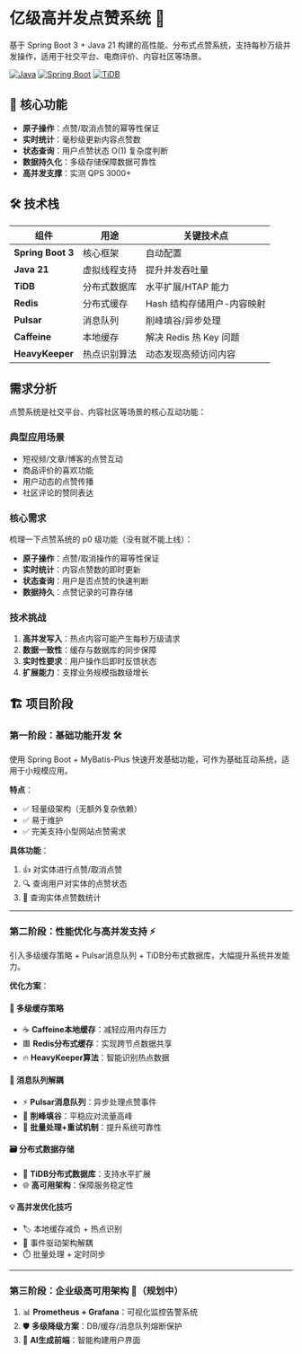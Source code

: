 # 亿级高并发点赞系统 🚀

基于 Spring Boot 3 + Java 21 构建的高性能、分布式点赞系统，支持每秒万级并发操作，适用于社交平台、电商评价、内容社区等场景。

[![Java](https://img.shields.io/badge/Java-21-red?logo=openjdk)](https://openjdk.org/)
[![Spring Boot](https://img.shields.io/badge/Spring%20Boot-3.2-blue?logo=spring)](https://spring.io/)
[![TiDB](https://img.shields.io/badge/TiDB-7.5-green?logo=tidb)](https://tidb.io/)

## 📌 核心功能
- **原子操作**：点赞/取消点赞的幂等性保证
- **实时统计**：毫秒级更新内容点赞数
- **状态查询**：用户点赞状态 O(1) 复杂度判断
- **数据持久化**：多级存储保障数据可靠性
- **高并发支撑**：实测 QPS 3000+

## 🛠️ 技术栈
| 组件               | 用途                          | 关键技术点                     |
|--------------------|-----------------------------|------------------------------|
| **Spring Boot 3**  | 核心框架                      | 自动配置       |
| **Java 21**        | 虚拟线程支持                  | 提升并发吞吐量                |
| **TiDB**           | 分布式数据库                  | 水平扩展/HTAP 能力           |
| **Redis**          | 分布式缓存                    | Hash 结构存储用户-内容映射    |
| **Pulsar**         | 消息队列                      | 削峰填谷/异步处理             |
| **Caffeine**       | 本地缓存                      | 解决 Redis 热 Key 问题        |
| **HeavyKeeper**    | 热点识别算法                  | 动态发现高频访问内容          |

## 需求分析

点赞系统是社交平台、内容社区等场景的核心互动功能：  


### 典型应用场景
- 短视频/文章/博客的点赞互动
- 商品评价的喜欢功能
- 用户动态的点赞传播
- 社区评论的赞同表达

### 核心需求
梳理一下点赞系统的 p0 级功能（没有就不能上线）：

- **原子操作**：点赞/取消操作的幂等性保证
- **实时统计**：内容点赞数的即时更新
- **状态查询**：用户是否点赞的快速判断
- **数据持久**：点赞记录的可靠存储  


### 技术挑战
1. **高并发写入**：热点内容可能产生每秒万级请求
2. **数据一致性**：缓存与数据库的同步保障
3. **实时性要求**：用户操作后即时反馈状态
4. **扩展能力**：支撑业务规模指数级增长  

## 🏗️ 项目阶段

### 第一阶段：基础功能开发 🛠️
使用 Spring Boot + MyBatis-Plus 快速开发基础功能，可作为基础互动系统，适用于小规模应用。

**特点**：
- ✅ 轻量级架构（无额外复杂依赖）
- ✅ 易于维护
- ✅ 完美支持小型网站点赞需求

**具体功能**：
1. 👍 对实体进行点赞/取消点赞
2. 🔍 查询用户对实体的点赞状态
3. 🧮 查询实体点赞数统计

---

### 第二阶段：性能优化与高并发支持 ⚡
引入多级缓存策略 + Pulsar消息队列 + TiDB分布式数据库，大幅提升系统并发能力。

**优化方案**：

#### 🚀 多级缓存策略
- ☕ **Caffeine本地缓存**：减轻应用内存压力
- 🟥 **Redis分布式缓存**：实现跨节点数据共享
- 🔥 **HeavyKeeper算法**：智能识别热点数据

#### 📨 消息队列解耦
- ⚡ **Pulsar消息队列**：异步处理点赞事件
- 🌊 **削峰填谷**：平稳应对流量高峰
- 🔄 **批量处理+重试机制**：提升系统可靠性

#### 🗃️ 分布式数据存储
- 🎯 **TiDB分布式数据库**：支持水平扩展
- 🌐 **高可用架构**：保障服务稳定性

#### 💡 高并发优化技巧
- 🏷️ 本地缓存减负 + 热点识别
- 🧩 事件驱动架构解耦
- ⏱️ 批量处理 + 定时同步

---

### 第三阶段：企业级高可用架构 🚧（规划中）
1. 📊 **Prometheus + Grafana**：可视化监控告警系统
2. 🛡️ **多级降级方案**：DB/缓存/消息队列熔断保护
3. 🤖 **AI生成前端**：智能构建用户界面